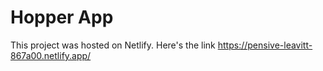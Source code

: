 # Hopper App

This project was hosted on Netlify. Here's the link https://pensive-leavitt-867a00.netlify.app/
